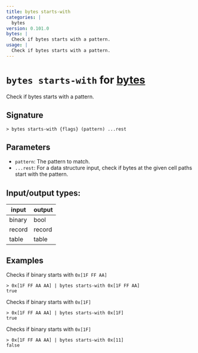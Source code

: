 ```yaml
---
title: bytes starts-with
categories: |
  bytes
version: 0.101.0
bytes: |
  Check if bytes starts with a pattern.
usage: |
  Check if bytes starts with a pattern.
---
```

<!-- This file is automatically generated. Please edit the command in https://github.com/nushell/nushell instead. -->

# `bytes starts-with` for [bytes](/commands/categories/bytes.md)

<div class='command-title'>Check if bytes starts with a pattern.</div>

## Signature

```> bytes starts-with {flags} (pattern) ...rest```

## Parameters

 -  `pattern`: The pattern to match.
 -  `...rest`: For a data structure input, check if bytes at the given cell paths start with the pattern.


## Input/output types:

| input  | output |
| ------ | ------ |
| binary | bool   |
| record | record |
| table  | table  |
## Examples

Checks if binary starts with `0x[1F FF AA]`
```nu
> 0x[1F FF AA AA] | bytes starts-with 0x[1F FF AA]
true
```

Checks if binary starts with `0x[1F]`
```nu
> 0x[1F FF AA AA] | bytes starts-with 0x[1F]
true
```

Checks if binary starts with `0x[1F]`
```nu
> 0x[1F FF AA AA] | bytes starts-with 0x[11]
false
```
